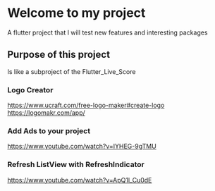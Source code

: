 # Welcome to my project

A flutter project that I will test new features and interesting packages

## Purpose of this project

Is like a subproject of the Flutter_Live_Score

### Logo Creator

https://www.ucraft.com/free-logo-maker#create-logo  
https://logomakr.com/app/

### Add Ads to your project

https://www.youtube.com/watch?v=IYHEG-9gTMU

### Refresh ListView with RefreshIndicator

https://www.youtube.com/watch?v=ApQ1l_Cu0dE